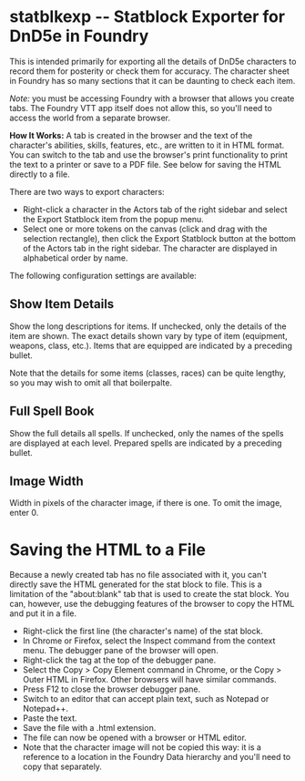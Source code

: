 # statblkexp -- Statblock Exporter for DnD5e in Foundry

This is intended primarily for exporting all the details of DnD5e characters to record them for posterity or check them for accuracy. The character sheet in Foundry has so many sections that it can be daunting to check each item.

*Note:* you must be accessing Foundry with a browser that allows you create tabs. The Foundry VTT app itself does not allow this, so you'll need to access the world from a separate browser.

**How It Works:** A tab is created in the browser and the text of the character's abilities, skills, features, etc., are written to it in HTML format. You can switch to the tab and use the browser's print functionality to print the text to a printer or save to a PDF file. See below for saving the HTML directly to a file.

There are two ways to export characters:

- Right-click a character in the Actors tab of the right sidebar and select the Export Statblock item from the popup menu.
- Select one or more tokens on the canvas (click and drag with the selection rectangle), then click the Export Statblock button at the bottom of the Actors tab in the right sidebar. The character are displayed in alphabetical order by name.

The following configuration settings are available:

## Show Item Details

Show the long descriptions for items. If unchecked, only the details of the item are shown. The exact details shown vary by type of item (equipment, weapons, class, etc.). Items that are equipped are indicated by a preceding bullet.

Note that the details for some items (classes, races) can be quite lengthy, so you may wish to omit all that boilerpalte.

## Full Spell Book

Show the full details all spells. If unchecked, only the names of the spells are displayed at each level. Prepared spells are indicated by a preceding bullet.

## Image Width

Width in pixels of the character image, if there is one. To omit the image, enter 0.

# Saving the HTML to a File

Because a newly created tab has no file associated with it, you can't directly save the HTML generated for the stat block to file. This is a limitation of the "about:blank" tab that is used to create the stat block. You can, however, use the debugging features of the browser to copy the HTML and put it in a file.
- Right-click the first line (the character's name) of the stat block.
- In Chrome or Firefox, select the Inspect command from the context menu. The debugger pane of the browser will open.
- Right-click the <html> tag at the top of the debugger pane.
- Select the Copy > Copy Element command in Chrome, or the Copy > Outer HTML in Firefox. Other browsers will have similar commands.
- Press F12 to close the browser debugger pane.
- Switch to an editor that can accept plain text, such as Notepad or Notepad++.
- Paste the text.
- Save the file with a .html extension.
- The file can now be opened with a browser or HTML editor.
- Note that the character image will not be copied this way: it is a reference to a location in the Foundry Data hierarchy and you'll need to copy that separately.
